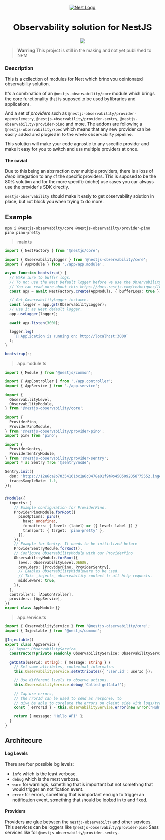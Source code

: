 <p align="center">
  <a href="http://nestjs.com/" target="blank"><img src="http://kamilmysliwiec.com/public/nest-logo.png#1" alt="Nest Logo" />   </a>
</p>

<h1 align="center">Observability solution for NestJS</h1>

<p align="center">
<a href="https://app.codacy.com/gh/mentos1386/nestjs-observability/dashboard?utm_source=gh&utm_medium=referral&utm_content=&utm_campaign=Badge_grade"><img src="https://app.codacy.com/project/badge/Grade/8829117cffa74d5f86ad0bfae5937706"/></a>
</p>


> **Warning**
> This project is still in the making and not yet published to NPM.

### Description

This is a collection of modules for [Nest](https://github.com/nestjs/nest) which bring you opinionated observability solution.

It's a combination of an `@nestjs-observability/core` module which brings the core functionality that is suposed to be used by
libraries and applications.

And a set of _providers_ such as `@nestjs-observability/provider-opentelemetry`, `@nestjs-observability/provider-sentry`,
`@nestjs-observability/provider-pino` and more. The addons are following a `@nestjs-observability/spec` which means that any new provider
can be easily added and plugied in to the whole observability pipeline.

This solution will make your code agnostic to any specific provider and make it easy for you to switch and use multiple providers at once.

#### The caviat

Due to this being an abstraction over multiple providers, there is a loss of _deep_ integration to any of the specific providers. This is
suposed to be the 80% solution and for the more specific (niche) use cases you can always use the provider's SDK directly.

`nestjs-observability` should make it easiy to get observability solution in place, but not block you when trying to do more.


## Example

```
npm i @nestjs-observabilty/core @nestjs-observabilty/provider-pino pino pino-pretty
```

> main.ts
```ts
import { NestFactory } from '@nestjs/core';

import { ObservabilityLogger } from '@nestjs-observability/core';
import { AppModule } from './app/app.module';

async function bootstrap() {
  // Make sure to buffer logs.
  // To not use the Nest Default logger before we use the ObservabilityLogger.
  // You can read more about this https://docs.nestjs.com/techniques/logger#dependency-injection
  const app = await NestFactory.create(AppModule, { bufferLogs: true });

  // Get ObservabilityLogger instance.
  const logger = app.get(ObservabilityLogger);
  // Use it as Nest default logger.
  app.useLogger(logger);

  await app.listen(3000);

  logger.log(
    `🚀 Application is running on: http://localhost:3000`
  );
}

bootstrap();
```

> app.module.ts
```ts
import { Module } from '@nestjs/common';

import { AppController } from './app.controller';
import { AppService } from './app.service';

import {
  ObservabilityLevel,
  ObservabilityModule,
} from '@nestjs-observability/core';

import {
  ProviderPino,
  ProviderPinoModule,
} from '@nestjs-observability/provider-pino';
import pino from 'pino';

import {
  ProviderSentry,
  ProviderSentryModule,
} from '@nestjs-observability/provider-sentry';
import * as Sentry from '@sentry/node';

Sentry.init({
  dsn: 'https://12e6ca9b70354161bc2a6c0478e01f9f@o4505092058775552.ingest.sentry.io/4505092059889664',
  tracesSampleRate: 1.0,
});


@Module({
  imports: [
    // Example configuration for ProviderPino.
    ProviderPinoModule.forRoot({
      pinoOptions: pino({
        base: undefined,
        formatters: { level: (label) => ({ level: label }) },
        transport: { target: 'pino-pretty' },
      }),
    }),
    // Example for Sentry. It needs to be initialized before.
    ProviderSentryModule.forRoot(),
    // Configure ObservabilityModule with our ProviderPino
    ObservabilityModule.forRoot({
      level: ObservabilityLevel.DEBUG,
      providers: [ProviderPino, ProviderSentry],
      // Enables ObservabilityMiddleware to be used.
      // This _injects_ observability context to all http requests.
      middleware: true,
    }),
  ],
  controllers: [AppController],
  providers: [AppService],
})
export class AppModule {}
```

> app.service.ts
```ts
import { ObservabilityService } from '@nestjs-observability/core';
import { Injectable } from '@nestjs/common';

@Injectable()
export class AppService {
  // Import ObservabilityService
  constructor(private readonly ObservabilityService: ObservabilityService) {}

  getData(userId: string): { message: string } {
    // Set some attributes, contextual informaton.
    this.ObservabilityService.setAttributes({ 'user.id': userId });

    // Use different levels to observe actions.
    this.ObservabilityService.debug('Called getData!');

    // Capture errors,
    // the rrorId can be used to send as response, to
    // give be able to corelate the errors on cleint side with logs/traces/sentry etc.
    const { errorId } = this.observabilityService.error(new Error("Huh?"));

    return { message: 'Hello API' };
  }
}
```

## Architecure


#### Log Levels

There are four possible log levels:

* `info` which is the least verbose.
* `debug` which is the most verbose.
* `warn` for warnings, something that is important but not something that would trigger an notification event.
* `error` for errors, something that is important enough to trigger an notification event, something that should be looked in to and fixed.

#### Providers

Providers are glue between the `nestjs-observabilty` and other services. This services can be loggers like `@nestjs-observabilty/provider-pino`
Sass services like for `@nestjs-observabilty/provider-sentry`.
